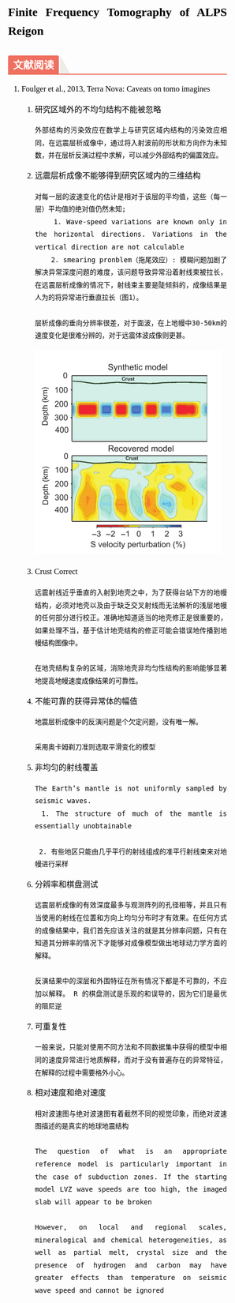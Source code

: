 <section id="nice" data-tool="markdown编辑器" data-website="https://markdown.com.cn/editor" style="font-size: 16px; color: black; padding: 25px 30px; line-height: 1.6; word-spacing: 0px; letter-spacing: 0px; word-break: break-word; word-wrap: break-word; text-align: justify; font-family: Optima-Regular, Optima, PingFangSC-light, PingFangTC-light, 'PingFang SC', Cambria, Cochin, Georgia, Times, 'Times New Roman', serif; margin-top: -10px;"><h1 data-tool="markdown.com.cn编辑器" style="margin-top: 30px; margin-bottom: 15px; font-weight: bold; color: black; font-size: 24px;"><span class="prefix" style="display: none;"></span><span class="content">Finite Frequency Tomography of ALPS Reigon</span><span class="suffix"></span></h1>

<h2 data-tool="markdown.com.cn编辑器" style="margin-top: 30px; margin-bottom: 15px; font-weight: bold; color: black; border-bottom: 2px solid rgb(239, 112, 96); font-size: 1.3em;"><span class="prefix" style="display: none;"></span><span class="content" style="display: inline-block; font-weight: bold; background: rgb(239, 112, 96); color: #ffffff; padding: 3px 10px 1px; border-top-right-radius: 3px; border-top-left-radius: 3px; margin-right: 3px;">文献阅读</span><span class="suffix"></span><span style="display: inline-block; vertical-align: bottom; border-bottom: 36px solid #efebe9; border-right: 20px solid transparent;"> </span></h2>

 1. Foulger et al., 2013, Terra Nova: Caveats on tomo imagines   
     1. 研究区域外的不均匀结构不能被忽略  
        ```
        外部结构的污染效应在数学上与研究区域内结构的污染效应相同，在远震层析成像中，通过将入射波前的形状和方向作为未知数，并在层析反演过程中求解，可以减少外部结构的偏置效应。

        ```
    
    2. 远震层析成像不能够得到研究区域内的三维结构
        ```
        对每一层的波速变化的估计是相对于该层的平均值，这些（每一层）平均值的绝对值仍然未知;
            1. Wave-speed variations are known only in the horizontal directions. Variations in the vertical direction are not calculable
            2. smearing pronblem（拖尾效应）: 模糊问题加剧了解决异常深度问题的难度，该问题导致异常沿着射线束被拉长，在远震层析成像的情况下，射线束主要是陡倾斜的，成像结果是人为的将异常进行垂直拉长（图1）。
        
        层析成像的垂向分辨率很差，对于面波，在上地幔中30-50km的速度变化是很难分辨的，对于远震体波成像则更甚。
        ```
        ![图1](.\Fig\Fig1_Depth_leakage.png "图1： Depth leakage (downward smearing) in a seismic tomography inversion (after Eken et al., 2008).")
    
    3. Crust Correct
        ```
        远震射线近乎垂直的入射到地壳之中，为了获得台站下方的地幔结构，必须对地壳以及由于缺乏交叉射线而无法解析的浅层地幔的任何部分进行校正。准确地知道适当的地壳修正是很重要的，如果处理不当，基于估计地壳结构的修正可能会错误地传播到地幔结构图像中。
        
        在地壳结构复杂的区域，消除地壳非均匀性结构的影响能够显著地提高地幔速度成像结果的可靠性。
        ``` 

    4. 不能可靠的获得异常体的幅值
        ```
        地震层析成像中的反演问题是个欠定问题，没有唯一解。

        采用奥卡姆剃刀准则选取平滑变化的模型
        ```
    
    5. 非均匀的射线覆盖
        ```
        The Earth’s mantle is not uniformly sampled by seismic waves.
         1. The structure of much of the mantle is essentially unobtainable
   
         2. 有些地区只能由几乎平行的射线组成的准平行射线束来对地幔进行采样
        ```

    6. 分辨率和棋盘测试
        ```
        远震层析成像的有效深度最多与观测阵列的孔径相等，并且只有当使用的射线在位置和方向上均匀分布时才有效果。在任何方式的成像结果中，我们首先应该关注的就是其分辨率问题，只有在知道其分辨率的情况下才能够对成像模型做出地球动力学方面的解释。

        反演结果中的深层和外围特征在所有情况下都是不可靠的，不应加以解释。 R 的棋盘测试是乐观的和误导的，因为它们是最优的阻尼逆
        ```
    7. 可重复性
        ```
        一般来说，只能对使用不同方法和不同数据集中获得的模型中相同的速度异常进行地质解释，而对于没有普遍存在的异常特征，在解释的过程中需要格外小心。
        ```
    8. 相对速度和绝对速度
        ```
        相对波速图与绝对波速图有着截然不同的视觉印象，而绝对波速图描述的是真实的地球地震结构

        The question of what is an appropriate reference model is particularly important in the case of subduction zones. If the starting model LVZ wave speeds are too high, the imaged slab will appear to be broken

        However, on local and regional scales, mineralogical and chemical heterogeneities, as well as partial melt, crystal size and the presence of hydrogen and carbon may have greater effects than temperature on seismic wave speed and cannot be ignored

        
        ```